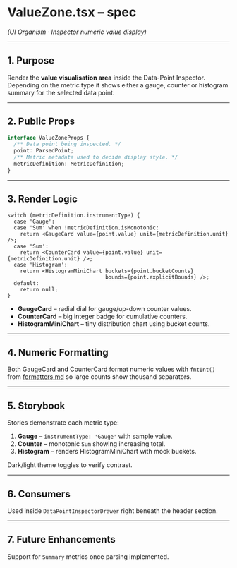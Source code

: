 # ValueZone.tsx – spec
*(UI Organism · Inspector numeric value display)*

---

## 1. Purpose

Render the **value visualisation area** inside the Data-Point Inspector.
Depending on the metric type it shows either a gauge, counter or histogram
summary for the selected data point.

---

## 2. Public Props

```ts
interface ValueZoneProps {
  /** Data point being inspected. */
  point: ParsedPoint;
  /** Metric metadata used to decide display style. */
  metricDefinition: MetricDefinition;
}
```

---

## 3. Render Logic

```tsx
switch (metricDefinition.instrumentType) {
  case 'Gauge':
  case 'Sum' when !metricDefinition.isMonotonic:
    return <GaugeCard value={point.value} unit={metricDefinition.unit} />;
  case 'Sum':
    return <CounterCard value={point.value} unit={metricDefinition.unit} />;
  case 'Histogram':
    return <HistogramMiniChart buckets={point.bucketCounts}
                               bounds={point.explicitBounds} />;
  default:
    return null;
}
```

- **GaugeCard** – radial dial for gauge/up-down counter values.
- **CounterCard** – big integer badge for cumulative counters.
- **HistogramMiniChart** – tiny distribution chart using bucket counts.

---

## 4. Numeric Formatting

Both GaugeCard and CounterCard format numeric values with
`fmtInt()` from [formatters.md](../formatters.md) so large counts show
thousand separators.

---

## 5. Storybook

Stories demonstrate each metric type:

1. **Gauge** – `instrumentType: 'Gauge'` with sample value.
2. **Counter** – monotonic `Sum` showing increasing total.
3. **Histogram** – renders HistogramMiniChart with mock buckets.

Dark/light theme toggles to verify contrast.

---

## 6. Consumers

Used inside `DataPointInspectorDrawer` right beneath the header section.

---

## 7. Future Enhancements

Support for `Summary` metrics once parsing implemented.
